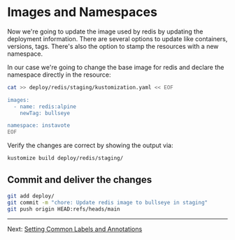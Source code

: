 # Images and Namespaces

Now we're going to update the image used by redis by updating the deployment information. There are several options to update like containers, versions, tags. There's also the option to stamp the resources with a new namespace.

In our case we're going to change the base image for redis and declare the namespace directly in the resource:

```sh
cat >> deploy/redis/staging/kustomization.yaml << EOF

images:
  - name: redis:alpine
    newTag: bullseye

namespace: instavote
EOF
```

Verify the changes are correct by showing the output via:

```sh
kustomize build deploy/redis/staging/
```

## Commit and deliver the changes

```sh
git add deploy/
git commit -m "chore: Update redis image to bullseye in staging"
git push origin HEAD:refs/heads/main
```

---
Next: [Setting Common Labels and Annotations](./09-Setting-Common-Labels-and-Annotations.md)